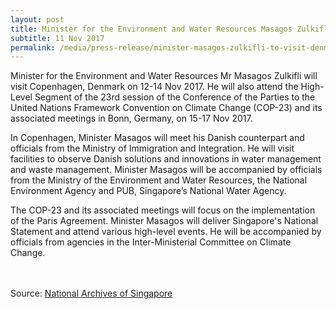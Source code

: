 ```yaml
---
layout: post
title: Minister for the Environment and Water Resources Masagos Zulkifli to Visit Denmark and Attend the United Nations Climate Change Conference in Germany
subtitle: 11 Nov 2017
permalink: /media/press-release/minister-masagos-zulkifli-to-visit-denmark-and-attend-the-united-nations-climate-change-conference-in-germany
---
```


Minister for the Environment and Water Resources Mr Masagos Zulkifli will visit Copenhagen, Denmark on 12-14 Nov 2017. He will also attend the High-Level Segment of the 23rd session of the Conference of the Parties to the United Nations Framework Convention on Climate Change (COP-23) and its associated meetings in Bonn, Germany, on 15-17 Nov 2017.

In Copenhagen, Minister Masagos will meet his Danish counterpart and officials from the Ministry of Immigration and Integration. He will visit facilities to observe Danish solutions and innovations in water management and waste management. Minister Masagos will be accompanied by officials from the Ministry of the Environment and Water Resources, the National Environment Agency and PUB, Singapore’s National Water Agency.

The COP-23 and its associated meetings will focus on the implementation of the Paris Agreement. Minister Masagos will deliver Singapore's National Statement and attend various high-level events. He will be accompanied by officials from agencies in the Inter-Ministerial Committee on Climate Change.
<br><br><br>

Source: [National Archives of Singapore](https://www.nas.gov.sg/archivesonline/data/pdfdoc/20171111002/Press_release.pdf)

